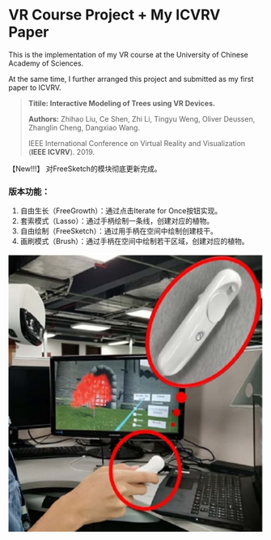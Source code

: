 # VR Course Project + My ICVRV Paper

This is the implementation of my VR course at the University of Chinese Academy of Sciences.

At the same time, I further arranged this project and submitted as my first paper to ICVRV.

 > **Titile: Interactive Modeling of Trees using VR Devices.**
 >
 > **Authors:** Zhihao Liu, Ce Shen, Zhi Li, Tingyu Weng, Oliver Deussen, Zhanglin Cheng, Dangxiao Wang.
 >
 > IEEE International Conference on Virtual Reality and Visualization (**IEEE ICVRV**). 2019.

【New!!!】 对FreeSketch的模块彻底更新完成。

### 版本功能：
1. 自由生长（FreeGrowth）：通过点击Iterate for Once按钮实现。
2. 套索模式（Lasso）：通过手柄绘制一条线，创建对应的植物。
3. 自由绘制（FreeSketch）：通过用手柄在空间中绘制创建枝干。
4. 画刷模式（Brush）：通过手柄在空间中绘制若干区域，创建对应的植物。



<div align=center><img width="600" height="550" src="https://github.com/RyuZhihao123/VR_Tree_Modeling/blob/master/3.png"/></div>

